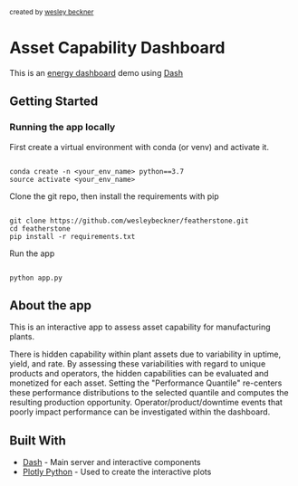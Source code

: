 <small>created by [wesley beckner](http://wesleybeckner.github.io)</small>

# Asset Capability Dashboard

This is an [energy dashboard](https://belpre.herokuapp.com) demo using [Dash](https://plot.ly/products/dash/)

## Getting Started

### Running the app locally

First create a virtual environment with conda (or venv) and activate it.

```

conda create -n <your_env_name> python==3.7
source activate <your_env_name>

```

Clone the git repo, then install the requirements with pip

```

git clone https://github.com/wesleybeckner/featherstone.git
cd featherstone
pip install -r requirements.txt

```

Run the app

```

python app.py

```

## About the app

This is an interactive app to assess asset capability for manufacturing plants.

There is hidden capability within plant assets due to variability in uptime, yield, and rate. By assessing these variabilities with regard to unique products and operators, the hidden capabilities can be evaluated and monetized for each asset. Setting the "Performance Quantile" re-centers these performance distributions to the selected quantile and computes the resulting production opportunity. Operator/product/downtime events that poorly impact performance can be investigated within the dashboard. 


## Built With

- [Dash](https://dash.plot.ly/) - Main server and interactive components
- [Plotly Python](https://plot.ly/python/) - Used to create the interactive plots
